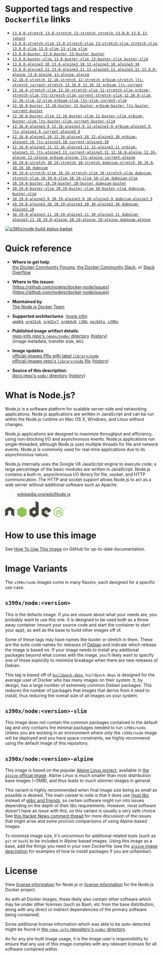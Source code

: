 <!--

********************************************************************************

WARNING:

    DO NOT EDIT "node/README.md"

    IT IS AUTO-GENERATED

    (from the other files in "node/" combined with a set of templates)

********************************************************************************

-->

# Supported tags and respective `Dockerfile` links

-	[`13.8.0-stretch`, `13.8-stretch`, `13-stretch`, `stretch`, `13.8.0`, `13.8`, `13`, `latest`](https://github.com/nodejs/docker-node/blob/46f5203674c748b0701135c8eeea4b250b3ecb6d/13/stretch/Dockerfile)
-	[`13.8.0-stretch-slim`, `13.8-stretch-slim`, `13-stretch-slim`, `stretch-slim`, `13.8.0-slim`, `13.8-slim`, `13-slim`, `slim`](https://github.com/nodejs/docker-node/blob/46f5203674c748b0701135c8eeea4b250b3ecb6d/13/stretch-slim/Dockerfile)
-	[`13.8.0-buster`, `13.8-buster`, `13-buster`, `buster`](https://github.com/nodejs/docker-node/blob/46f5203674c748b0701135c8eeea4b250b3ecb6d/13/buster/Dockerfile)
-	[`13.8.0-buster-slim`, `13.8-buster-slim`, `13-buster-slim`, `buster-slim`](https://github.com/nodejs/docker-node/blob/46f5203674c748b0701135c8eeea4b250b3ecb6d/13/buster-slim/Dockerfile)
-	[`13.8.0-alpine3.10`, `13.8-alpine3.10`, `13-alpine3.10`, `alpine3.10`](https://github.com/nodejs/docker-node/blob/5a27a54ba67e344859ecd17a90e266fbeb4e828f/13/alpine3.10/Dockerfile)
-	[`13.8.0-alpine3.11`, `13.8-alpine3.11`, `13-alpine3.11`, `alpine3.11`, `13.8.0-alpine`, `13.8-alpine`, `13-alpine`, `alpine`](https://github.com/nodejs/docker-node/blob/5a27a54ba67e344859ecd17a90e266fbeb4e828f/13/alpine3.11/Dockerfile)
-	[`12.16.0-stretch`, `12.16-stretch`, `12-stretch`, `erbium-stretch`, `lts-stretch`, `current-stretch`, `12.16.0`, `12.16`, `12`, `erbium`, `lts`, `current`](https://github.com/nodejs/docker-node/blob/a24f83a3d2646bc0a45511aba312cc4a63f2d965/12/stretch/Dockerfile)
-	[`12.16.0-stretch-slim`, `12.16-stretch-slim`, `12-stretch-slim`, `erbium-stretch-slim`, `lts-stretch-slim`, `current-stretch-slim`, `12.16.0-slim`, `12.16-slim`, `12-slim`, `erbium-slim`, `lts-slim`, `current-slim`](https://github.com/nodejs/docker-node/blob/a24f83a3d2646bc0a45511aba312cc4a63f2d965/12/stretch-slim/Dockerfile)
-	[`12.16.0-buster`, `12.16-buster`, `12-buster`, `erbium-buster`, `lts-buster`, `current-buster`](https://github.com/nodejs/docker-node/blob/a24f83a3d2646bc0a45511aba312cc4a63f2d965/12/buster/Dockerfile)
-	[`12.16.0-buster-slim`, `12.16-buster-slim`, `12-buster-slim`, `erbium-buster-slim`, `lts-buster-slim`, `current-buster-slim`](https://github.com/nodejs/docker-node/blob/a24f83a3d2646bc0a45511aba312cc4a63f2d965/12/buster-slim/Dockerfile)
-	[`12.16.0-alpine3.9`, `12.16-alpine3.9`, `12-alpine3.9`, `erbium-alpine3.9`, `lts-alpine3.9`, `current-alpine3.9`](https://github.com/nodejs/docker-node/blob/a24f83a3d2646bc0a45511aba312cc4a63f2d965/12/alpine3.9/Dockerfile)
-	[`12.16.0-alpine3.10`, `12.16-alpine3.10`, `12-alpine3.10`, `erbium-alpine3.10`, `lts-alpine3.10`, `current-alpine3.10`](https://github.com/nodejs/docker-node/blob/a24f83a3d2646bc0a45511aba312cc4a63f2d965/12/alpine3.10/Dockerfile)
-	[`12.16.0-alpine3.11`, `12.16-alpine3.11`, `12-alpine3.11`, `erbium-alpine3.11`, `lts-alpine3.11`, `current-alpine3.11`, `12.16.0-alpine`, `12.16-alpine`, `12-alpine`, `erbium-alpine`, `lts-alpine`, `current-alpine`](https://github.com/nodejs/docker-node/blob/a24f83a3d2646bc0a45511aba312cc4a63f2d965/12/alpine3.11/Dockerfile)
-	[`10.19.0-stretch`, `10.19-stretch`, `10-stretch`, `dubnium-stretch`, `10.19.0`, `10.19`, `10`, `dubnium`](https://github.com/nodejs/docker-node/blob/46f5203674c748b0701135c8eeea4b250b3ecb6d/10/stretch/Dockerfile)
-	[`10.19.0-stretch-slim`, `10.19-stretch-slim`, `10-stretch-slim`, `dubnium-stretch-slim`, `10.19.0-slim`, `10.19-slim`, `10-slim`, `dubnium-slim`](https://github.com/nodejs/docker-node/blob/46f5203674c748b0701135c8eeea4b250b3ecb6d/10/stretch-slim/Dockerfile)
-	[`10.19.0-buster`, `10.19-buster`, `10-buster`, `dubnium-buster`](https://github.com/nodejs/docker-node/blob/46f5203674c748b0701135c8eeea4b250b3ecb6d/10/buster/Dockerfile)
-	[`10.19.0-buster-slim`, `10.19-buster-slim`, `10-buster-slim`, `dubnium-buster-slim`](https://github.com/nodejs/docker-node/blob/46f5203674c748b0701135c8eeea4b250b3ecb6d/10/buster-slim/Dockerfile)
-	[`10.19.0-alpine3.9`, `10.19-alpine3.9`, `10-alpine3.9`, `dubnium-alpine3.9`](https://github.com/nodejs/docker-node/blob/46f5203674c748b0701135c8eeea4b250b3ecb6d/10/alpine3.9/Dockerfile)
-	[`10.19.0-alpine3.10`, `10.19-alpine3.10`, `10-alpine3.10`, `dubnium-alpine3.10`](https://github.com/nodejs/docker-node/blob/46f5203674c748b0701135c8eeea4b250b3ecb6d/10/alpine3.10/Dockerfile)
-	[`10.19.0-alpine3.11`, `10.19-alpine3.11`, `10-alpine3.11`, `dubnium-alpine3.11`, `10.19.0-alpine`, `10.19-alpine`, `10-alpine`, `dubnium-alpine`](https://github.com/nodejs/docker-node/blob/46f5203674c748b0701135c8eeea4b250b3ecb6d/10/alpine3.11/Dockerfile)

[![s390x/node build status badge](https://img.shields.io/jenkins/s/https/doi-janky.infosiftr.net/job/multiarch/job/s390x/job/node.svg?label=s390x/node%20%20build%20job)](https://doi-janky.infosiftr.net/job/multiarch/job/s390x/job/node/)

# Quick reference

-	**Where to get help**:  
	[the Docker Community Forums](https://forums.docker.com/), [the Docker Community Slack](http://dockr.ly/slack), or [Stack Overflow](https://stackoverflow.com/search?tab=newest&q=docker)

-	**Where to file issues**:  
	[https://github.com/nodejs/docker-node/issues](https://github.com/nodejs/docker-node/issues)

-	**Maintained by**:  
	[The Node.js Docker Team](https://github.com/nodejs/docker-node)

-	**Supported architectures**: ([more info](https://github.com/docker-library/official-images#architectures-other-than-amd64))  
	[`amd64`](https://hub.docker.com/r/amd64/node/), [`arm32v6`](https://hub.docker.com/r/arm32v6/node/), [`arm32v7`](https://hub.docker.com/r/arm32v7/node/), [`arm64v8`](https://hub.docker.com/r/arm64v8/node/), [`i386`](https://hub.docker.com/r/i386/node/), [`ppc64le`](https://hub.docker.com/r/ppc64le/node/), [`s390x`](https://hub.docker.com/r/s390x/node/)

-	**Published image artifact details**:  
	[repo-info repo's `repos/node/` directory](https://github.com/docker-library/repo-info/blob/master/repos/node) ([history](https://github.com/docker-library/repo-info/commits/master/repos/node))  
	(image metadata, transfer size, etc)

-	**Image updates**:  
	[official-images PRs with label `library/node`](https://github.com/docker-library/official-images/pulls?q=label%3Alibrary%2Fnode)  
	[official-images repo's `library/node` file](https://github.com/docker-library/official-images/blob/master/library/node) ([history](https://github.com/docker-library/official-images/commits/master/library/node))

-	**Source of this description**:  
	[docs repo's `node/` directory](https://github.com/docker-library/docs/tree/master/node) ([history](https://github.com/docker-library/docs/commits/master/node))

# What is Node.js?

Node.js is a software platform for scalable server-side and networking applications. Node.js applications are written in JavaScript and can be run within the Node.js runtime on Mac OS X, Windows, and Linux without changes.

Node.js applications are designed to maximize throughput and efficiency, using non-blocking I/O and asynchronous events. Node.js applications run single-threaded, although Node.js uses multiple threads for file and network events. Node.js is commonly used for real-time applications due to its asynchronous nature.

Node.js internally uses the Google V8 JavaScript engine to execute code; a large percentage of the basic modules are written in JavaScript. Node.js contains a built-in, asynchronous I/O library for file, socket, and HTTP communication. The HTTP and socket support allows Node.js to act as a web server without additional software such as Apache.

> [wikipedia.org/wiki/Node.js](https://en.wikipedia.org/wiki/Node.js)

![logo](https://raw.githubusercontent.com/docker-library/docs/01c12653951b2fe592c1f93a13b4e289ada0e3a1/node/logo.png)

# How to use this image

See [How To Use This Image](https://github.com/nodejs/docker-node/blob/master/README.md#how-to-use-this-image) on GitHub for up-to-date documentation.

# Image Variants

The `s390x/node` images come in many flavors, each designed for a specific use case.

## `s390x/node:<version>`

This is the defacto image. If you are unsure about what your needs are, you probably want to use this one. It is designed to be used both as a throw away container (mount your source code and start the container to start your app), as well as the base to build other images off of.

Some of these tags may have names like buster or stretch in them. These are the suite code names for releases of [Debian](https://wiki.debian.org/DebianReleases) and indicate which release the image is based on. If your image needs to install any additional packages beyond what comes with the image, you'll likely want to specify one of these explicitly to minimize breakage when there are new releases of Debian.

This tag is based off of [`buildpack-deps`](https://hub.docker.com/_/buildpack-deps/). `buildpack-deps` is designed for the average user of Docker who has many images on their system. It, by design, has a large number of extremely common Debian packages. This reduces the number of packages that images that derive from it need to install, thus reducing the overall size of all images on your system.

## `s390x/node:<version>-slim`

This image does not contain the common packages contained in the default tag and only contains the minimal packages needed to run `s390x/node`. Unless you are working in an environment where *only* the `s390x/node` image will be deployed and you have space constraints, we highly recommend using the default image of this repository.

## `s390x/node:<version>-alpine`

This image is based on the popular [Alpine Linux project](http://alpinelinux.org), available in [the `alpine` official image](https://hub.docker.com/_/alpine). Alpine Linux is much smaller than most distribution base images (~5MB), and thus leads to much slimmer images in general.

This variant is highly recommended when final image size being as small as possible is desired. The main caveat to note is that it does use [musl libc](http://www.musl-libc.org) instead of [glibc and friends](http://www.etalabs.net/compare_libcs.html), so certain software might run into issues depending on the depth of their libc requirements. However, most software doesn't have an issue with this, so this variant is usually a very safe choice. See [this Hacker News comment thread](https://news.ycombinator.com/item?id=10782897) for more discussion of the issues that might arise and some pro/con comparisons of using Alpine-based images.

To minimize image size, it's uncommon for additional related tools (such as `git` or `bash`) to be included in Alpine-based images. Using this image as a base, add the things you need in your own Dockerfile (see the [`alpine` image description](https://hub.docker.com/_/alpine/) for examples of how to install packages if you are unfamiliar).

# License

View [license information](https://github.com/nodejs/node/blob/master/LICENSE) for Node.js or [license information](https://github.com/nodejs/docker-node/blob/master/LICENSE) for the Node.js Docker project.

As with all Docker images, these likely also contain other software which may be under other licenses (such as Bash, etc from the base distribution, along with any direct or indirect dependencies of the primary software being contained).

Some additional license information which was able to be auto-detected might be found in [the `repo-info` repository's `node/` directory](https://github.com/docker-library/repo-info/tree/master/repos/node).

As for any pre-built image usage, it is the image user's responsibility to ensure that any use of this image complies with any relevant licenses for all software contained within.
